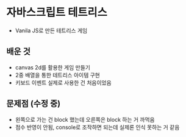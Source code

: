 # 자바스크립트 테트리스

* Vanila JS로 만든 테트리스 게임

## 배운 것
* canvas 2d를 활용한 게임 만들기
* 2중 배열을 통한 테트리스 아이템 구현
* 키보드 이벤트 실제로 사용한 건 처음이었음

## 문제점 (수정 중)
* 왼쪽으로 가는 건 block 했는데 오른쪽은 block 하는 거 까먹음
* 점수 반영이 안됨, console로 조작하면 되는데 실제론 인식 못하는 거 같음